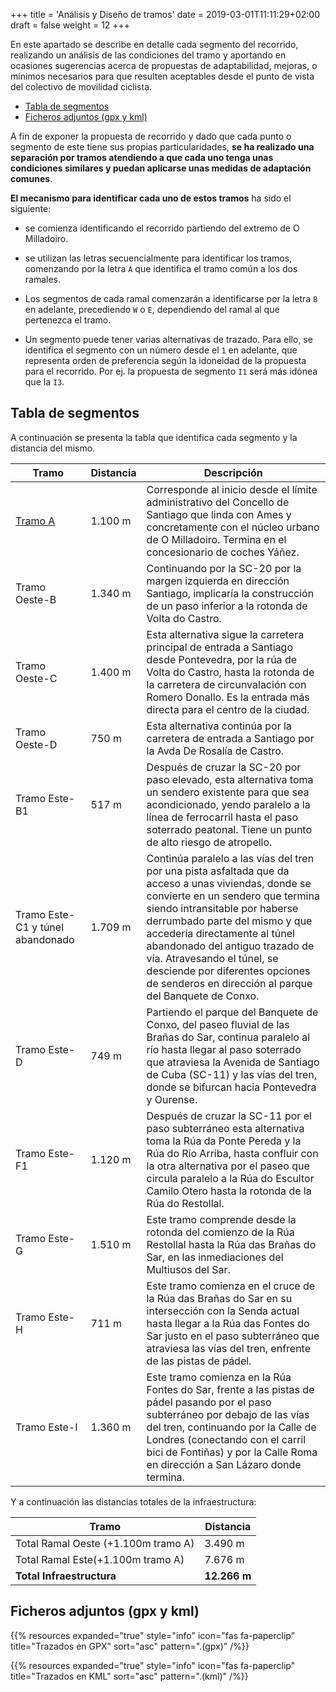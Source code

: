 +++
title = 'Análisis y Diseño de tramos'
date = 2019-03-01T11:11:29+02:00
draft = false
weight = 12
+++

En este apartado se describe en detalle cada segmento del recorrido, realizando un análisis de las condiciones del tramo y aportando en ocasiones sugerencias acerca de propuestas de adaptabilidad, mejoras, o mínimos necesarios para que resulten aceptables desde el punto de vista del colectivo de movilidad ciclista.

- [Tabla de segmentos](#tabla-de-segmentos)
- [Ficheros adjuntos (gpx y kml)](#ficheros-adjuntos-gpx-y-kml)

A fin de exponer la propuesta de recorrido y dado que cada punto o segmento de este tiene sus propias particularidades, **se ha realizado una separación por tramos atendiendo a que cada uno tenga unas condiciones similares y puedan aplicarse unas medidas de adaptación comunes**.

**El mecanismo para identificar cada uno de estos tramos** ha sido el siguiente:

- se comienza identificando el recorrido partiendo del extremo de O Milladoiro.

- se utilizan las letras secuencialmente para identificar los tramos, comenzando por la letra `A` que identifica el tramo común a los dos ramales.

- Los segmentos de cada ramal comenzarán a identificarse por la letra `B` en adelante, precediendo `W` o `E`, dependiendo del ramal al que pertenezca el tramo.

- Un segmento puede tener varias alternativas de trazado. Para ello, se identifica el segmento con un número desde el `1` en adelante, que representa orden de preferencia según la idoneidad de la propuesta para el recorrido. Por ej. la propuesta de segmento `I1` será más idónea que la `I3`.

## Tabla de segmentos

A continuación se presenta la tabla que identifica cada segmento y la distancia del mismo.

| Tramo  | Distancia | Descripción |
|---|---|---|
| [Tramo A][A] | 1.100 m | Corresponde al inicio desde el límite administrativo del Concello de Santiago que linda con Ames y concretamente con el núcleo urbano de O Milladoiro. Termina en el concesionario de coches Yáñez. |
| Tramo Oeste-B | 1.340 m | Continuando por la SC-20 por la margen izquierda en dirección Santiago, implicaría la construcción de un paso inferior a la rotonda de Volta do Castro. |
| Tramo Oeste-C | 1.400 m | Esta alternativa sigue la carretera principal de entrada a Santiago desde Pontevedra, por la rúa de Volta do Castro, hasta la rotonda de la carretera de circunvalación con Romero Donallo. Es la entrada más directa para el centro de la ciudad. |
| Tramo Oeste-D | 750 m | Esta alternativa continúa por la carretera de entrada a Santiago por la Avda De Rosalía de Castro. |
| Tramo Este-B1 | 517 m | Después de cruzar la SC-20 por paso elevado, esta alternativa toma un sendero existente para que sea acondicionado, yendo paralelo a la línea de ferrocarril hasta el paso soterrado peatonal. Tiene un punto de alto riesgo de atropello. |
| Tramo Este-C1 y túnel abandonado | 1.709 m | Continúa paralelo a las vías del tren por una pista asfaltada que da acceso a unas viviendas, donde se convierte en un sendero que termina siendo intransitable por haberse derrumbado parte del mismo y que accedería directamente al túnel abandonado del antiguo trazado de vía. Atravesando el túnel, se desciende por diferentes opciones de senderos en dirección al parque del Banquete de Conxo. |
| Tramo Este-D | 749 m | Partiendo el parque del Banquete de Conxo, del paseo fluvial de las Brañas do Sar, continua paralelo al río hasta llegar al paso soterrado que atraviesa la Avenida de Santiago de Cuba (SC-11) y las vías del tren, donde se bifurcan hacia Pontevedra y Ourense. |
| Tramo Este-F1 | 1.120 m | Después de cruzar la SC-11 por el paso subterráneo esta alternativa toma la Rúa da Ponte Pereda y la Rúa do Río Arriba, hasta confluir con la otra alternativa por el paseo que circula paralelo a la Rúa do Escultor Camilo Otero hasta la rotonda de la Rúa do Restollal. |
| Tramo Este-G | 1.510 m | Este tramo comprende desde la rotonda del comienzo de la Rúa Restollal hasta la Rúa das Brañas do Sar, en las inmediaciones del Multiusos del Sar. |
| Tramo Este-H | 711 m | Este tramo comienza en el cruce de la Rúa das Brañas do Sar en su intersección con la Senda actual hasta llegar a la Rúa das Fontes do Sar justo en el paso subterráneo que atraviesa las vías del tren, enfrente de las pistas de pádel. |
| Tramo Este-I | 1.360 m | Este tramo comienza en la Rúa Fontes do Sar, frente a las pistas de pádel pasando por el paso subterráneo por debajo de las vías del tren, continuando por la Calle de Londres (conectando con el carril bici de Fontiñas) y por la Calle Roma en dirección a San Lázaro donde termina. |

Y a continuación las distancias totales de la infraestructura:

| Tramo  | Distancia |
|---|---|
| Total Ramal Oeste (+1.100m tramo A) | 3.490 m |
| Total Ramal Este(+1.100m tramo A)   | 7.676 m |
| **Total Infraestructura**           | **12.266 m** |

## Ficheros adjuntos (gpx y kml)

{{% resources expanded="true" style="info" icon="fas fa-paperclip" title="Trazados en GPX" sort="asc" pattern="\.(gpx)" /%}}

{{% resources expanded="true" style="info" icon="fas fa-paperclip" title="Trazados en KML" sort="asc" pattern="\.(kml)" /%}}

<!-- Enlaces -->
[A]: 01-tramo-a/ 'Tramo A'
